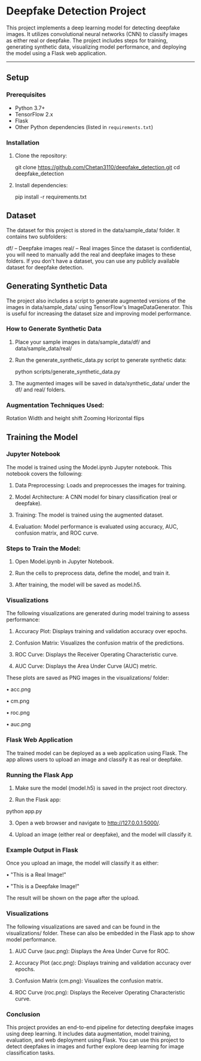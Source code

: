 # Deepfake Detection Project

This project implements a deep learning model for detecting deepfake images. It utilizes convolutional neural networks (CNN) to classify images as either real or deepfake. The project includes steps for training, generating synthetic data, visualizing model performance, and deploying the model using a Flask web application.

---
## Setup

### Prerequisites

- Python 3.7+
- TensorFlow 2.x
- Flask
- Other Python dependencies (listed in `requirements.txt`)

### Installation

1. Clone the repository:

   git clone https://github.com/Chetan3110/deepfake_detection.git
   cd deepfake_detection
   
2. Install dependencies:

   pip install -r requirements.txt

## Dataset

The dataset for this project is stored in the data/sample_data/ folder. It contains two subfolders:

df/ – Deepfake images
real/ – Real images
Since the dataset is confidential, you will need to manually add the real and deepfake images to these folders. If you don't have a dataset, you can use any publicly available dataset for deepfake detection.

## Generating Synthetic Data

The project also includes a script to generate augmented versions of the images in data/sample_data/ using TensorFlow's ImageDataGenerator. This is useful for increasing the dataset size and improving model performance.

### How to Generate Synthetic Data

1. Place your sample images in data/sample_data/df/ and data/sample_data/real/
   
2. Run the generate_synthetic_data.py script to generate synthetic data:
   
   python scripts/generate_synthetic_data.py

3. The augmented images will be saved in data/synthetic_data/ under the df/ and real/ folders.

### Augmentation Techniques Used:
Rotation
Width and height shift
Zooming
Horizontal flips

## Training the Model

### Jupyter Notebook

The model is trained using the Model.ipynb Jupyter notebook. This notebook covers the following:

1.	Data Preprocessing: Loads and preprocesses the images for training.

2.	Model Architecture: A CNN model for binary classification (real or deepfake).

3.	Training: The model is trained using the augmented dataset.

4.	Evaluation: Model performance is evaluated using accuracy, AUC, confusion matrix, and ROC curve.

### Steps to Train the Model:

1.	Open Model.ipynb in Jupyter Notebook.

2.	Run the cells to preprocess data, define the model, and train it.

3.	After training, the model will be saved as model.h5.

### Visualizations

The following visualizations are generated during model training to assess performance:

1.	Accuracy Plot: Displays training and validation accuracy over epochs.

2.	Confusion Matrix: Visualizes the confusion matrix of the predictions.

3.	ROC Curve: Displays the Receiver Operating Characteristic curve.

4.	AUC Curve: Displays the Area Under Curve (AUC) metric.

These plots are saved as PNG images in the visualizations/ folder:

•	acc.png

•	cm.png

•	roc.png

•	auc.png


### Flask Web Application

The trained model can be deployed as a web application using Flask. The app allows users to upload an image and classify it as real or deepfake.

### Running the Flask App

1.	Make sure the model (model.h5) is saved in the project root directory.

2.	Run the Flask app:

python app.py

3.	Open a web browser and navigate to http://127.0.0.1:5000/.

4.	Upload an image (either real or deepfake), and the model will classify it.

### Example Output in Flask

Once you upload an image, the model will classify it as either:

•	"This is a Real Image!"

•	"This is a Deepfake Image!"

The result will be shown on the page after the upload.


### Visualizations

The following visualizations are saved and can be found in the visualizations/ folder. These can also be embedded in the Flask app to show model performance.

1.	AUC Curve (auc.png): Displays the Area Under Curve for ROC.

2.	Accuracy Plot (acc.png): Displays training and validation accuracy over epochs.

3.	Confusion Matrix (cm.png): Visualizes the confusion matrix.

4.	ROC Curve (roc.png): Displays the Receiver Operating Characteristic curve.


### Conclusion

This project provides an end-to-end pipeline for detecting deepfake images using deep learning. It includes data augmentation, model training, evaluation, and web deployment using Flask. You can use this project to detect deepfakes in images and further explore deep learning for image classification tasks.




